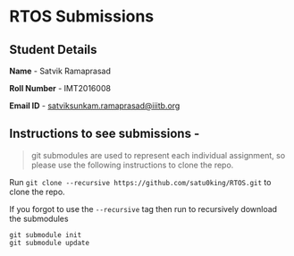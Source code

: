 # RTOS Submissions 

## Student Details
**Name** - Satvik Ramaprasad

**Roll Number** - IMT2016008

**Email ID** - satviksunkam.ramaprasad@iiitb.org 

## Instructions to see submissions - 
> git submodules are used to represent each individual assignment, so please use the following instructions to clone the repo. 

Run `git clone --recursive https://github.com/satu0king/RTOS.git` to clone the repo. 

If you forgot to use the `--recursive` tag then run to recursively download the submodules
```
git submodule init
git submodule update
```
